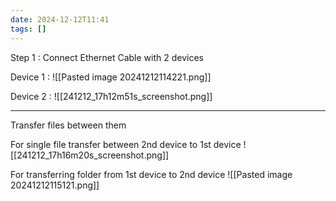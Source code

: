 ```yaml
---
date: 2024-12-12T11:41
tags: []
---
```

Step 1  : Connect Ethernet Cable with 2 devices

Device 1 : 
![[Pasted image 20241212114221.png]]

Device 2 :
![[241212_17h12m51s_screenshot.png]]

---
Transfer files between them

For single file transfer between 2nd device to 1st device 
![[241212_17h16m20s_screenshot.png]]

For transferring folder from 1st device to 2nd device
![[Pasted image 20241212115121.png]]

